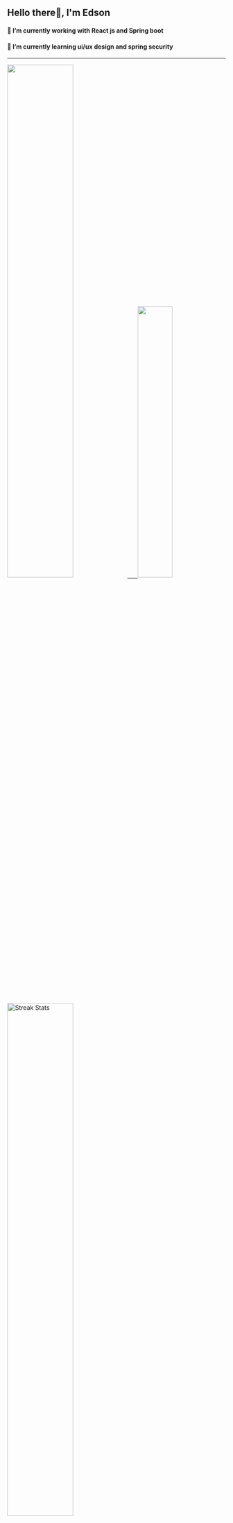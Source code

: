 
## Hello there👋, I'm Edson 

#### 🔭 I’m currently working with React js and Spring boot 
#### 🌱 I’m currently learning ui/ux design and spring security
---
    
  

 <p align="left">
  <a href="https://github.com/EdsonNhancale">
  <img width=55% src="https://github-readme-stats.vercel.app/api?username=EdsonNhancale&show_icons=true&theme=dracula&include_all_commits=true&count_private=true"/>&nbsp;&nbsp;&nbsp;&nbsp;&nbsp;
  <img  width=40% src="https://github-readme-stats.vercel.app/api/top-langs/?username=EdsonNhancale&layout=compact&langs_count=7&theme=dracula"/>
</p>

  <p align="left">
    <a href="https://github.com/EdsonNhancale"><img width=55% alt="Streak Stats" src="https://github-readme-streak-stats.herokuapp.com/?user=EdsonNhancale&theme=dracula"/></a>
   </p>

 
 <!--START_SECTION:waka-->

```text
From: 16 November 2022 - To: 11 May 2023

Total Time: 348 hrs 7 mins

JavaScript       293 hrs 47 mins █████████████████████░░░░   84.39 %
Dart             14 hrs 6 mins   █░░░░░░░░░░░░░░░░░░░░░░░░   04.05 %
Java             6 hrs 49 mins   ▒░░░░░░░░░░░░░░░░░░░░░░░░   01.96 %
Other            6 hrs 48 mins   ▒░░░░░░░░░░░░░░░░░░░░░░░░   01.96 %
JSON             6 hrs 6 mins    ▒░░░░░░░░░░░░░░░░░░░░░░░░   01.75 %
```

<!--END_SECTION:waka-->

<div> 
  <a href="www.linkedin.com/in/edson-nhancale-7849781a6" target="_blank"><img src="https://img.shields.io/badge/-LinkedIn-%230077B5?style=for-the-badge&logo=linkedin&logoColor=white" target="_blank"></a> 

</div>

